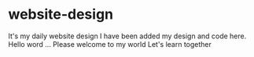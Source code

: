 # website-design
It's my daily website design 
I have been added my design and code here.
Hello word ...
Please welcome to my world 
Let's learn together
